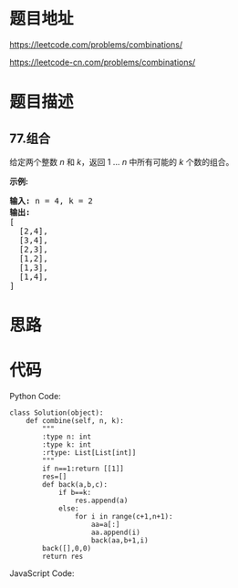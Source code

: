 # 题目地址
https://leetcode.com/problems/combinations/

https://leetcode-cn.com/problems/combinations/
# 题目描述
## 77.组合
<p>给定两个整数 <em>n</em> 和 <em>k</em>，返回 1 ... <em>n </em>中所有可能的 <em>k</em> 个数的组合。</p>

<p><strong>示例:</strong></p>

<pre><strong>输入:</strong>&nbsp;n = 4, k = 2
<strong>输出:</strong>
[
  [2,4],
  [3,4],
  [2,3],
  [1,2],
  [1,3],
  [1,4],
]</pre>

# 思路

# 代码
Python Code:

```
class Solution(object):
    def combine(self, n, k):
        """
        :type n: int
        :type k: int
        :rtype: List[List[int]]
        """
        if n==1:return [[1]]
        res=[]
        def back(a,b,c):
            if b==k:
                res.append(a)
            else:
                for i in range(c+1,n+1):
                    aa=a[:]
                    aa.append(i)
                    back(aa,b+1,i)
        back([],0,0)
        return res
```
JavaScript Code:

```

```
